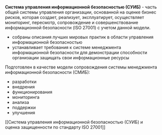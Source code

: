 **Система управления информационной безопасностью (СУИБ)** - часть общей системы управления организации, основанной на оценке бизнес рисков, которая создает, реализует, эксплуатирует, осуществляет мониторинг, пересмотр, сопровождение и совершенствование информационной безопасности (ISO 27001) с учетом данной модели.


- собраны описания лучших мировых практик в области управления информационной безопасностью
- устанавливает требования к системе менеджмента информационной безопасности для демонстрации способности организации защищать свои информационные ресурсы

Подготовлен в качестве модели сопровождения системы менеджмента информационной безопасности (СМИБ):
- разработки
- внедрения
- функционирования
- мониторинга
- анализа
- поддержки
- улучшения

[[Система управления информационной безопасностью (СУИБ) и оценка защищенности по стандарту ISO 27001]]
